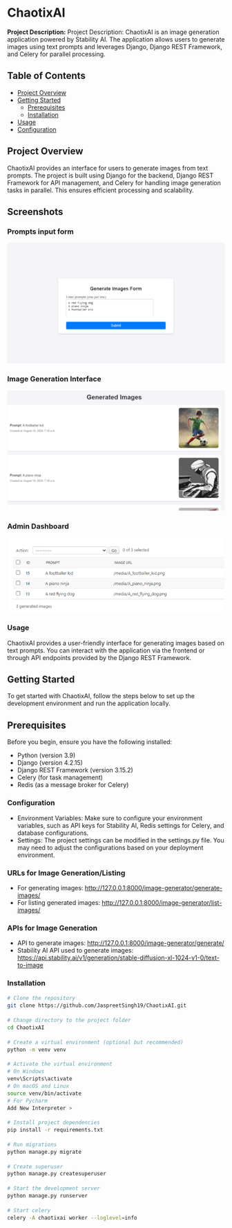 # ChaotixAI
**Project Description:** Project Description: ChaotixAI is an image generation application powered by Stability AI. The application allows users to generate images using text prompts and leverages Django, Django REST Framework, and Celery for parallel processing.

## Table of Contents

- [Project Overview](#project-overview)
- [Getting Started](#getting-started)
  - [Prerequisites](#prerequisites)
  - [Installation](#installation)
- [Usage](#usage)
- [Configuration](#configuration)

## Project Overview
ChaotixAI provides an interface for users to generate images from text prompts. The project is built using Django for the backend, Django REST Framework for API management, and Celery for handling image generation tasks in parallel. This ensures efficient processing and scalability.


## Screenshots

### Prompts input form
![Home Page](./screenshots/prompts.png)

### Image Generation Interface
![Image Generation](./screenshots/images.png)

### Admin Dashboard
![Admin Dashboard](./screenshots/admin.png)



### Usage
ChaotixAI provides a user-friendly interface for generating images based on text prompts. You can interact with the application via the frontend or through API endpoints provided by the Django REST Framework.

## Getting Started

To get started with ChaotixAI, follow the steps below to set up the development environment and run the application locally.

## Prerequisites

Before you begin, ensure you have the following installed:

- Python (version 3.9)
- Django (version 4.2.15)
- Django REST Framework (version 3.15.2)
- Celery (for task management)
- Redis (as a message broker for Celery)


### Configuration
- Environment Variables: Make sure to configure your environment variables, such as API keys for Stability AI, Redis settings for Celery, and database configurations.
- Settings: The project settings can be modified in the settings.py file. You may need to adjust the configurations based on your deployment environment.

### URLs for Image Generation/Listing
 - For generating images: http://127.0.0.1:8000/image-generator/generate-images/
 - For listing generated images: http://127.0.0.1:8000/image-generator/list-images/

### APIs for Image Generation
 - API to generate images: http://127.0.0.1:8000/image-generator/generate/
 - Stability AI API used to generate images: https://api.stability.ai/v1/generation/stable-diffusion-xl-1024-v1-0/text-to-image
### Installation


```bash
# Clone the repository
git clone https://github.com/JaspreetSingh19/ChaotixAI.git

# Change directory to the project folder
cd ChaotixAI

# Create a virtual environment (optional but recommended)
python -m venv venv

# Activate the virtual environment
# On Windows
venv\Scripts\activate
# On macOS and Linux
source venv/bin/activate
# For Pycharm
Add New Interpreter >

# Install project dependencies
pip install -r requirements.txt

# Run migrations
python manage.py migrate

# Create superuser
python manage.py createsuperuser

# Start the development server
python manage.py runserver

# Start celery
celery -A chaotixai worker --loglevel=info
